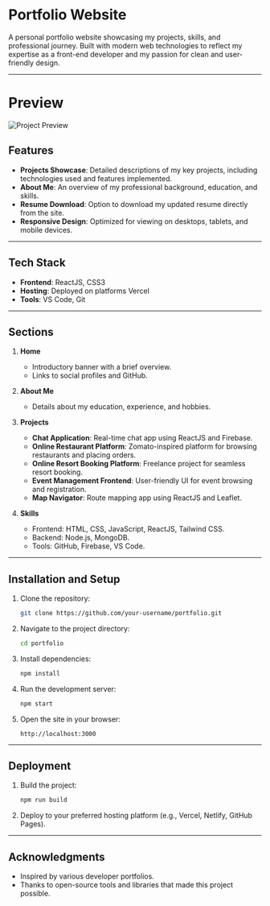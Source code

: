 # Portfolio Website

A personal portfolio website showcasing my projects, skills, and professional journey. Built with modern web technologies to reflect my expertise as a front-end developer and my passion for clean and user-friendly design.

---

# Preview
![Project Preview](https://raw.githubusercontent.com/your-username/your-repository/main/project-preview.png)


## Features

- **Projects Showcase**: Detailed descriptions of my key projects, including technologies used and features implemented.
- **About Me**: An overview of my professional background, education, and skills.
- **Resume Download**: Option to download my updated resume directly from the site.
- **Responsive Design**: Optimized for viewing on desktops, tablets, and mobile devices.

---

## Tech Stack

- **Frontend**: ReactJS, CSS3
- **Hosting**: Deployed on platforms Vercel
- **Tools**: VS Code, Git

---

## Sections

1. **Home**
   - Introductory banner with a brief overview.
   - Links to social profiles and GitHub.

2. **About Me**
   - Details about my education, experience, and hobbies.

3. **Projects**
   - **Chat Application**: Real-time chat app using ReactJS and Firebase.
   - **Online Restaurant Platform**: Zomato-inspired platform for browsing restaurants and placing orders.
   - **Online Resort Booking Platform**: Freelance project for seamless resort booking.
   - **Event Management Frontend**: User-friendly UI for event browsing and registration.
   - **Map Navigator**: Route mapping app using ReactJS and Leaflet.

4. **Skills**
   - Frontend: HTML, CSS, JavaScript, ReactJS, Tailwind CSS.
   - Backend: Node.js, MongoDB.
   - Tools: GitHub, Firebase, VS Code.



---

## Installation and Setup

1. Clone the repository:
   ```bash
   git clone https://github.com/your-username/portfolio.git
   ```
2. Navigate to the project directory:
   ```bash
   cd portfolio
   ```
3. Install dependencies:
   ```bash
   npm install
   ```
4. Run the development server:
   ```bash
   npm start
   ```
5. Open the site in your browser:
   ```
   http://localhost:3000
   ```

---

## Deployment

1. Build the project:
   ```bash
   npm run build
   ```
2. Deploy to your preferred hosting platform (e.g., Vercel, Netlify, GitHub Pages).

---

## Acknowledgments

- Inspired by various developer portfolios.
- Thanks to open-source tools and libraries that made this project possible.
